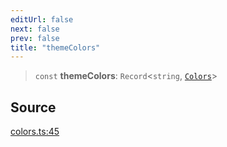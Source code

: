 ```yaml
---
editUrl: false
next: false
prev: false
title: "themeColors"
---
```


> `const` **themeColors**: `Record`\<`string`, [`Colors`](/api-core/type-aliases/colors/)\>

## Source

[colors.ts:45](https://github.com/dgmjs/dgmjs/blob/c296d113d513e412f08f9016159ca40d11e704cd/packages/core/src/colors.ts#L45)
